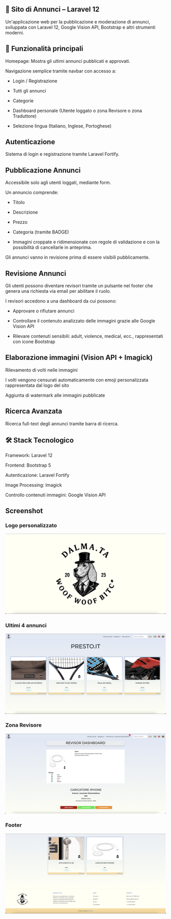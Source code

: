 ## 📢 Sito di Annunci – Laravel 12
Un'applicazione web per la pubblicazione e moderazione di annunci, sviluppata con Laravel 12, Google Vision API, Bootstrap e altri strumenti moderni.

## 🚀 Funzionalità principali
Homepage: Mostra gli ultimi annunci pubblicati e approvati.

Navigazione semplice tramite navbar con accesso a:

- Login / Registrazione

- Tutti gli annunci

- Categorie

- Dashboard personale (Utente loggato o zona Revisore o zona Traduttore)

- Selezione lingua (Italiano, Inglese, Portoghese)

## Autenticazione
Sistema di login e registrazione tramite Laravel Fortify.

## Pubblicazione Annunci
Accessibile solo agli utenti loggati, mediante form.

Un annuncio comprende:

- Titolo

- Descrizione

- Prezzo
 
- Categoria (tramite BADGE)

- Immagini croppate e ridimensionate con regole di validazione e con la possibilità di cancellarle in anteprima.

Gli annunci vanno in revisione prima di essere visibili pubblicamente.

## Revisione Annunci
Gli utenti possono diventare revisori tramite un pulsante nel footer che genera una richiesta via email per abilitare il ruolo.

I revisori accedono a una dashboard da cui possono:

- Approvare o rifiutare annunci

- Controllare il contenuto analizzato delle immagini grazie alle Google Vision API

- Rilevare contenuti sensibili: adult, violence, medical, ecc., rappresentati con icone Bootstrap

## Elaborazione immagini (Vision API + Imagick)
Rilevamento di volti nelle immagini

I volti vengono censurati automaticamente con emoji personalizzata rappresentata dal logo del sito

Aggiunta di watermark alle immagini pubblicate

## Ricerca Avanzata
Ricerca full-text degli annunci tramite barra di ricerca.

## 🛠️ Stack Tecnologico
Framework: Laravel 12

Frontend: Bootstrap 5

Autenticazione: Laravel Fortify

Image Processing: Imagick

Controllo contenuti immagini: Google Vision API

## Screenshot

### Logo personalizzato
![Logo personalizzato](./public/media/logoDim.png)

### Ultimi 4 annunci
![Ultimi 4 annunci](./public/media/ultimiArticoli.png)

### Zona Revisore
![Zona Revisore](./public/media/zonaRevisore.png)

### Footer
![Footer](./public/media/footerDim.png)
